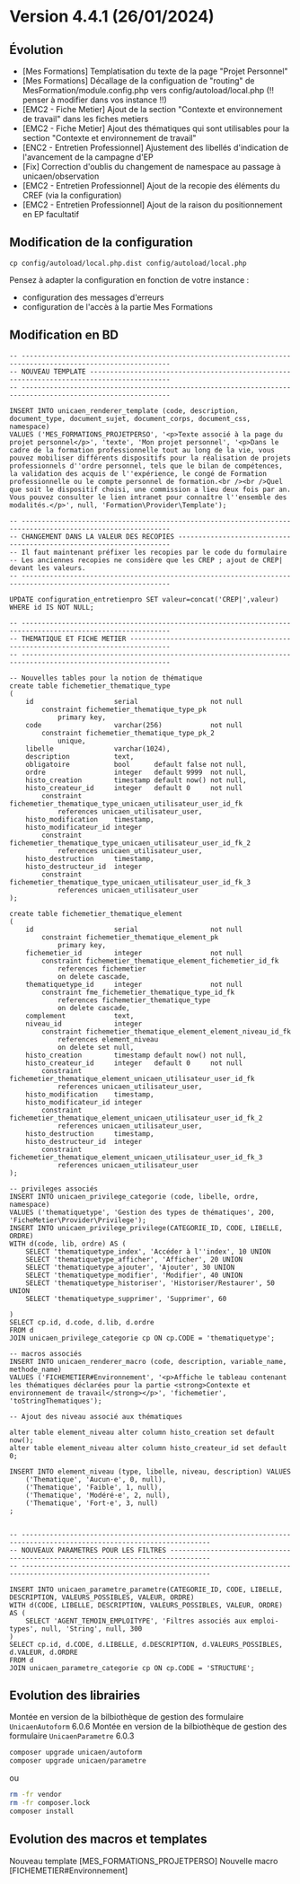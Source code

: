 Version 4.4.1 (26/01/2024)
====

Évolution
---
- [Mes Formations] Templatisation du texte de la page "Projet Personnel"
- [Mes Formations] Décallage de la configuation de "routing" de MesFormation/module.config.php vers config/autoload/local.php (!! penser à modifier dans vos instance !!)
- [EMC2 - Fiche Metier] Ajout de la section "Contexte et environnement de travail" dans les fiches metiers
- [EMC2 - Fiche Metier] Ajout des thématiques qui sont utilisables pour la section "Contexte et environnement de travail"
- [ENC2 - Entretien Professionnel] Ajustement des libellés d'indication de l'avancement de la campagne d'EP
- [Fix] Correction d'oublis du changement de namespace au passage à unicaen/observation
- [EMC2 - Entretien Professionnel] Ajout de la recopie des éléments du CREF (via la configuration)
- [EMC2 - Entretien Professionnel] Ajout de la raison du positionnement en EP facultatif

Modification de la configuration
---

```
cp config/autoload/local.php.dist config/autoload/local.php 
```

Pensez à adapter la configuration en fonction de votre instance :
- configuration des messages d'erreurs
- configuration de l'accès à la partie Mes Formations

Modification en BD
---

```postgresql
-- -----------------------------------------------------------------------------------------------------------
-- NOUVEAU TEMPLATE ------------------------------------------------------------------------------------------
-- -----------------------------------------------------------------------------------------------------------

INSERT INTO unicaen_renderer_template (code, description, document_type, document_sujet, document_corps, document_css, namespace) 
VALUES ('MES_FORMATIONS_PROJETPERSO', '<p>Texte associé à la page du projet personnel</p>', 'texte', 'Mon projet personnel', '<p>Dans le cadre de la formation professionnelle tout au long de la vie, vous pouvez mobiliser différents dispositifs pour la réalisation de projets professionnels d''ordre personnel, tels que le bilan de compétences, la validation des acquis de l''expérience, le congé de Formation professionnelle ou le compte personnel de formation.<br /><br />Quel que soit le dispositif choisi, une commission a lieu deux fois par an. Vous pouvez consulter le lien intranet pour connaître l''ensemble des modalités.</p>', null, 'Formation\Provider\Template');

-- -----------------------------------------------------------------------------------------------------------
-- CHANGEMENT DANS LA VALEUR DES RECOPIES --------------------------------------------------------------------
-- Il faut maintenant préfixer les recopies par le code du formulaire
-- Les anciennes recopies ne considère que les CREP ; ajout de CREP| devant les valeurs.    
-- -----------------------------------------------------------------------------------------------------------

UPDATE configuration_entretienpro SET valeur=concat('CREP|',valeur) WHERE id IS NOT NULL;

-- -----------------------------------------------------------------------------------------------------------
-- THEMATIQUE ET FICHE METIER --------------------------------------------------------------------------------
-- -----------------------------------------------------------------------------------------------------------    

-- Nouvelles tables pour la notion de thématique
create table fichemetier_thematique_type
(
    id                    serial                  not null
        constraint fichemetier_thematique_type_pk
            primary key,
    code                  varchar(256)            not null
        constraint fichemetier_thematique_type_pk_2
            unique,
    libelle               varchar(1024),
    description           text,
    obligatoire           bool      default false not null,
    ordre                 integer   default 9999  not null,
    histo_creation        timestamp default now() not null,
    histo_createur_id     integer   default 0     not null
        constraint fichemetier_thematique_type_unicaen_utilisateur_user_id_fk
            references unicaen_utilisateur_user,
    histo_modification    timestamp,
    histo_modificateur_id integer
        constraint fichemetier_thematique_type_unicaen_utilisateur_user_id_fk_2
            references unicaen_utilisateur_user,
    histo_destruction     timestamp,
    histo_destructeur_id  integer
        constraint fichemetier_thematique_type_unicaen_utilisateur_user_id_fk_3
            references unicaen_utilisateur_user
);

create table fichemetier_thematique_element
(
    id                    serial                  not null
        constraint fichemetier_thematique_element_pk
            primary key,
    fichemetier_id        integer                 not null
        constraint fichemetier_thematique_element_fichemetier_id_fk
            references fichemetier
            on delete cascade,
    thematiquetype_id     integer                 not null
        constraint fme_fichemetier_thematique_type_id_fk
            references fichemetier_thematique_type
            on delete cascade,
    complement            text,
    niveau_id             integer
        constraint fichemetier_thematique_element_element_niveau_id_fk
            references element_niveau
            on delete set null,
    histo_creation        timestamp default now() not null,
    histo_createur_id     integer   default 0     not null
        constraint fichemetier_thematique_element_unicaen_utilisateur_user_id_fk
            references unicaen_utilisateur_user,
    histo_modification    timestamp,
    histo_modificateur_id integer
        constraint fichemetier_thematique_element_unicaen_utilisateur_user_id_fk_2
            references unicaen_utilisateur_user,
    histo_destruction     timestamp,
    histo_destructeur_id  integer
        constraint fichemetier_thematique_element_unicaen_utilisateur_user_id_fk_3
            references unicaen_utilisateur_user
);

-- privileges associés
INSERT INTO unicaen_privilege_categorie (code, libelle, ordre, namespace)
VALUES ('thematiquetype', 'Gestion des types de thématiques', 200, 'FicheMetier\Provider\Privilege');
INSERT INTO unicaen_privilege_privilege(CATEGORIE_ID, CODE, LIBELLE, ORDRE)
WITH d(code, lib, ordre) AS (
    SELECT 'thematiquetype_index', 'Accéder à l''index', 10 UNION
    SELECT 'thematiquetype_afficher', 'Afficher', 20 UNION
    SELECT 'thematiquetype_ajouter', 'Ajouter', 30 UNION
    SELECT 'thematiquetype_modifier', 'Modifier', 40 UNION
    SELECT 'thematiquetype_historiser', 'Historiser/Restaurer', 50 UNION
    SELECT 'thematiquetype_supprimer', 'Supprimer', 60

)
SELECT cp.id, d.code, d.lib, d.ordre
FROM d
JOIN unicaen_privilege_categorie cp ON cp.CODE = 'thematiquetype';

-- macros associés
INSERT INTO unicaen_renderer_macro (code, description, variable_name, methode_name) 
VALUES ('FICHEMETIER#Environnement', '<p>Affiche le tableau contenant les thématiques déclarées pour la partie <strong>Contexte et environnement de travail</strong></p>', 'fichemetier', 'toStringThematiques');

-- Ajout des niveau associé aux thématiques

alter table element_niveau alter column histo_creation set default now();
alter table element_niveau alter column histo_createur_id set default 0;

INSERT INTO element_niveau (type, libelle, niveau, description) VALUES 
    ('Thematique', 'Aucun·e', 0, null),
    ('Thematique', 'Faible', 1, null),
    ('Thematique', 'Modéré·e', 2, null),
    ('Thematique', 'Fort·e', 3, null)
;


-- ---------------------------------------------------------------------------------------------------------------------
-- NOUVEAUX PARAMETRES POUR LES FILTRES --------------------------------------------------------------------------------
-- ---------------------------------------------------------------------------------------------------------------------

INSERT INTO unicaen_parametre_parametre(CATEGORIE_ID, CODE, LIBELLE, DESCRIPTION, VALEURS_POSSIBLES, VALEUR, ORDRE)
WITH d(CODE, LIBELLE, DESCRIPTION, VALEURS_POSSIBLES, VALEUR, ORDRE) AS (
    SELECT 'AGENT_TEMOIN_EMPLOITYPE', 'Filtres associés aux emploi-types', null, 'String', null, 300 
)
SELECT cp.id, d.CODE, d.LIBELLE, d.DESCRIPTION, d.VALEURS_POSSIBLES, d.VALEUR, d.ORDRE
FROM d
JOIN unicaen_parametre_categorie cp ON cp.CODE = 'STRUCTURE';

```

Evolution des librairies
---

Montée en version de la bilbiothèque de gestion des formulaire `UnicaenAutoform` 6.0.6
Montée en version de la bilbiothèque de gestion des formulaire `UnicaenParametre` 6.0.3

```bash
composer upgrade unicaen/autoform
composer upgrade unicaen/parametre
```

ou

```bash
rm -fr vendor
rm -fr composer.lock
composer install
```

Evolution des macros et templates
---

Nouveau template [MES_FORMATIONS_PROJETPERSO]
Nouvelle macro [FICHEMETIER#Environnement]
